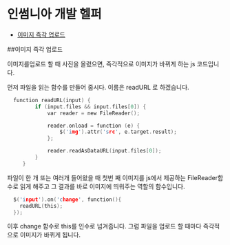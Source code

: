# 인썸니아 개발 헬퍼

* <a href="#list1">이미지 즉각 업로드</a>

##이미지 즉각 업로드

이미지를업로드 할 때 사진을 올렸으면, 즉각적으로 이미지가 바뀌게 하는 js 코드입니다.

먼저 파일을 읽는 함수를 만들어 줍시다. 이름은 readURL 로 하겠습니다.
~~~c
  function readURL(input) {
         if (input.files && input.files[0]) {
             var reader = new FileReader();

             reader.onload = function (e) {
                 $('img').attr('src', e.target.result);
             };

             reader.readAsDataURL(input.files[0]);
         }
     }
~~~
파일이 한 개 또는 여러개 들어왔을 때 첫번 째 이미지를 js에서 제공하는 FileReader함수로 읽게 해주고 그 결과를 바로 이미지에 띄워주는 역할의 함수입니다.

~~~c
  $('input').on('change', function(){
    readURL(this);
  });
~~~
이후 change 함수로 this를 인수로 넘겨줍니다. 그럼 파일을 업로드 할 때마다 즉각적으로 이미지가 바뀌게 됩니다.
